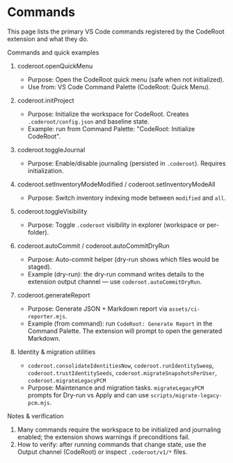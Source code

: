 # Commands

This page lists the primary VS Code commands registered by the CodeRoot extension and what they do.


Commands and quick examples

1. coderoot.openQuickMenu

	- Purpose: Open the CodeRoot quick menu (safe when not initialized).
	- Use from: VS Code Command Palette (CodeRoot: Quick Menu).

2. coderoot.initProject

	- Purpose: Initialize the workspace for CodeRoot. Creates `.coderoot/config.json` and baseline state.
	- Example: run from Command Palette: "CodeRoot: Initialize CodeRoot".

3. coderoot.toggleJournal

	- Purpose: Enable/disable journaling (persisted in `.coderoot`). Requires initialization.

4. coderoot.setInventoryModeModified / coderoot.setInventoryModeAll

	- Purpose: Switch inventory indexing mode between `modified` and `all`.

5. coderoot.toggleVisibility

	- Purpose: Toggle `.coderoot` visibility in explorer (workspace or per-folder).

6. coderoot.autoCommit / coderoot.autoCommitDryRun

	- Purpose: Auto-commit helper (dry-run shows which files would be staged).
	- Example (dry-run): the dry-run command writes details to the extension output channel — use `coderoot.autoCommitDryRun`.

7. coderoot.generateReport

	- Purpose: Generate JSON + Markdown report via `assets/ci-reporter.mjs`.
	- Example (from command): run `CodeRoot: Generate Report` in the Command Palette. The extension will prompt to open the generated Markdown.

8. Identity & migration utilities

	- `coderoot.consolidateIdentitiesNow`, `coderoot.runIdentitySweep`, `coderoot.trustIdentitySeeds`, `coderoot.migrateSnapshotsPerUser`, `coderoot.migrateLegacyPCM`
	- Purpose: Maintenance and migration tasks. `migrateLegacyPCM` prompts for Dry-run vs Apply and can use `scripts/migrate-legacy-pcm.mjs`.

Notes & verification

1. Many commands require the workspace to be initialized and journaling enabled; the extension shows warnings if preconditions fail.
2. How to verify: after running commands that change state, use the Output channel (CodeRoot) or inspect `.coderoot/v1/*` files.

